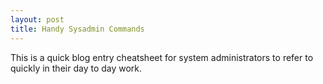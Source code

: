 ```yaml
---
layout: post
title: Handy Sysadmin Commands
---
```


This is a quick blog entry cheatsheet for system administrators to refer to quickly in their day to day work.

<div id="myExcelDiv" style="width: 402px; height: 346px"></div>
<!-- * This code uses the Microsoft Office Excel Javascript object model to programmatically insert the
	 * Excel Web App into a div with id=myExcelDiv. The full API is documented at
	 * https://msdn.microsoft.com/en-US/library/hh315812.aspx. There you can find out how to programmatically get
	 * values from your Excel file and how to use the rest of the object model. -->
<script type="text/javascript" src="https://onedrive.live.com/embed?resid=3AC474C28157D633%21343103&authkey=%21APtVIPwpf9WGmas&em=3&wdDivId=%22myExcelDiv%22&wdDownloadButton=1&wdHideGridlines=1&wdHideHeaders=1&wdAllowInteractivity=0"></script>